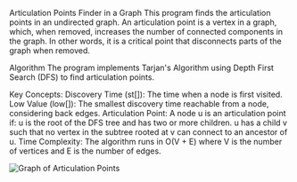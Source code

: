 Articulation Points Finder in a Graph
This program finds the articulation points in an undirected graph. An articulation point is a vertex in a graph, which, when removed, increases the number of connected components in the graph. In other words, it is a critical point that disconnects parts of the graph when removed.

Algorithm
The program implements Tarjan's Algorithm using Depth First Search (DFS) to find articulation points.

Key Concepts:
Discovery Time (st[]): The time when a node is first visited.
Low Value (low[]): The smallest discovery time reachable from a node, considering back edges.
Articulation Point: A node u is an articulation point if:
u is the root of the DFS tree and has two or more children.
u has a child v such that no vertex in the subtree rooted at v can connect to an ancestor of u.
Time Complexity:
The algorithm runs in O(V + E) where V is the number of vertices and E is the number of edges.

![Graph of Articulation Points](https://i.sstatic.net/5Uc3C.png)
